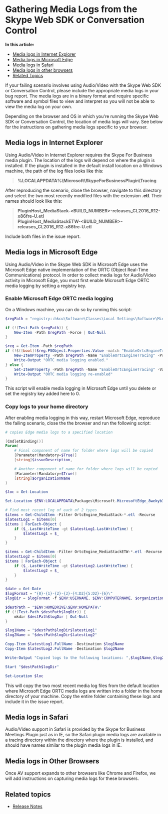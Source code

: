 # Gathering Media Logs from the Skype Web SDK or Conversation Control

**In this article:**

- [Media logs in Internet Explorer](#ie)
- [Media logs in Microsoft Edge](#edge)
- [Media logs in Safari](#safari)
- [Media logs in other browsers](#other)
- [Related Topics](#related-topics)

If your failing scenario involves using Audio/Video with the Skype Web SDK or Conversation Control, please include the appropriate media logs in your bug report. The media logs are in a binary format and require specific software and symbol files to view and interpret so you will not be able to view the media log on your own.

Depending on the browser and OS in which you're running the Skype Web SDK or Conversation Control, the location of media logs will vary. See below for the instructions on gathering media logs specific to your browser.

<a href="ie"></a>
## Media logs in Internet Explorer

Using Audio/Video in Internet Explorer requires the Skype For Business media plugin. The location of the logs will depend on where the plugin is installed. If the plugin is installed in the default install location on a Windows machine, the path of the log files looks like this:

>**%LOCALAPPDATA%\Microsoft\SkypeForBusinessPlugin\Tracing**

After reproducing the scenario, close the browser, navigate to this directory and select the two most recently modified files with the extension **.etl**. Their names should look like this:

>**PluginHost_MediaStack-\<BUILD\_NUMBER\>-releases_CL2016_R12-x86fre-U.etl** <br>
**PluginHost_MediaStackETW-\<BUILD\_NUMBER\>-releases_CL2016_R12-x86fre-U.etl**

Include both files in the issue report.

<a href="edge"></a>
## Media logs in Microsoft Edge

Using Audio/Video in the Skype Web SDK in Microsoft Edge uses the Microsoft Edge native implementation of the ORTC (Object Real-Time Communications) protocol. In order to collect media logs for Audio/Video activity in Microsoft Edge, you must first enable Microsoft Edge ORTC media logging by setting a registry key.

### Enable Microsoft Edge ORTC media logging

On a Windows machine, you can do so by running this script:

```PowerShell
$regPath = "registry::hkcu\Software\Classes\Local Settings\Software\Microsoft\Windows\CurrentVersion\AppContainer\Storage\microsoft.microsoftedge_8wekyb3d8bbwe\MicrosoftEdge\ORTC"

if (!(Test-Path $regPath)) {
    New-Item -Path $regPath -Force | Out-Null
}

$reg = Get-Item -Path $regPath
if (!$([bool]($reg.PSObject.Properties.Value -match "EnableOrtcEngineTracing"))) {
    New-ItemProperty -Path $regPath -Name "EnableOrtcEngineTracing" -PropertyType DWORD -Value 1
    Write-Output "ORTC media logging enabled."
} else {
    Set-ItemProperty -Path $regPath -Name "EnableOrtcEngineTracing" -Value 1
    Write-Output "ORTC media logging re-enabled"
}
```

This script will enable media logging in Microsoft Edge until you delete or set the registry key added here to 0.

### Copy logs to your home directory

After enabling media logging in this way, restart Microsoft Edge, reproduce the failing scenario, close the the browser and run the following script:

```PowerShell
# copies Edge media logs to a specified location

[CmdletBinding()]
Param(
    # Final component of name for folder where logs will be copied
    [Parameter(Mandatory=$True)]
    [string]$issueDescription,

    # Another component of name for folder where logs will be copied
    [Parameter(Mandatory=$True)]
    [string]$organizationName
)

$loc = Get-Location

Set-Location $ENV:LOCALAPPDATA\Packages\Microsoft.MicrosoftEdge_8wekyb3d8bbwe\

# Find most recent log of each of 2 types
$items = Get-ChildItem -Filter OrtcEngine_MediaStack-*.etl -Recurse
$latestLog1 = $items[0]
$items | ForEach-Object {
    if ($_.LastWriteTime -gt $latestLog1.LastWriteTime) {
        $latestLog1 = $_
    }
}

$items = Get-ChildItem -Filter OrtcEngine_MediaStackETW-*.etl -Recurse
$latestLog2 = $items[0]
$items | ForEach-Object {
    if ($_.LastWriteTime -gt $latestLog2.LastWriteTime) {
        $latestLog2 = $_
    }
}

$date = Get-Date 
$logFormat = "{0}-{1}-{2}-{3}-{4:D2}{5:D2}-{6}\"
$logDir = $logFormat -f $ENV:USERNAME, $ENV:COMPUTERNAME, $organizationName, $date.Year, $date.Month, $date.Day, $issueDescription

$destPath = "$ENV:HOMEDRIVE\$ENV:HOMEPATH\"
if (!(Test-Path $destPath$logDir)) {
    mkdir $destPath$logDir | Out-Null
}

$log1Name = "$destPath$logDir$latestLog1"
$log2Name = "$destPath$logDir$latestLog2"

Copy-Item $latestLog1.FullName -Destination $log1Name
Copy-Item $latestLog2.FullName -Destination $log2Name

Write-Output "Copied logs to the following locations: ",$log1Name,$log2Name

Start "$destPath$logDir"

Set-Location $loc
```

This will copy the two most recent media log files from the default location where Microsoft Edge ORTC media logs are written into a folder in the home directory of your machine. Copy the entire folder containing these logs and include it in the issue report.

<a href="safari"></a>
## Media logs in Safari

Audio/Video support in Safari is provided by the Skype for Business Meetings Plugin just as in IE, so the Safari plugin media logs are available in a tracing directory within the directory where the plugin is installed, and should have names similar to the plugin media logs in IE.

<a href="other"></a>
## Media logs in Other Browsers

Once AV support expands to other browsers like Chrome and Firefox, we will add instructions on capturing media logs for these browsers.

<a href="related-topics"></a>
## Related topics
- [Release Notes](../../ReleaseNotes.md)